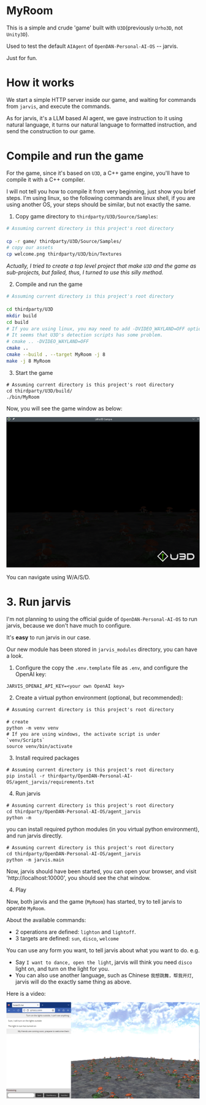 # MyRoom

This is a simple and crude 'game' built with `U3D`(previously `Urho3D`, not `Unity3D`).

Used to test the default `AIAgent` of `OpenDAN-Personal-AI-OS` -- jarvis.

Just for fun.

# How it works

We start a simple HTTP server inside our game, and waiting for commands from `jarvis`,
and execute the commands.

As for jarvis, it's a LLM based AI agent, we gave instruction to it using natural language,
it turns our natural language to formatted instruction, and send the construction to our game.

# Compile and run the game

For the game, since it's based on `U3D`, a C++ game engine, you'll have to compile it with a C++ compiler.

I will not tell you how to compile it from very beginning, just show you brief steps. I'm using
linux, so the following commands are linux shell, if you are using another OS, your steps should be similar,
but not exactly the same.

1. Copy game directory to `thirdparty/U3D/Source/Samples`:

```bash
# Assuming current directory is this project's root directory

cp -r game/ thirdparty/U3D/Source/Samples/
# copy our assets
cp welcome.png thirdparty/U3D/bin/Textures
```
*Actually, I tried to create a top level project that make `U3D` and the game as sub-projects, but failed, thus, I turned to use this silly method.*


2. Compile and run the game

```bash
# Assuming current directory is this project's root directory

cd thirdparty/U3D
mkdir build
cd build
# If you are using linux, you may need to add -DVIDEO_WAYLAND=OFF option depending on you enviroment.
# It seems that U3D's detection scripts has some problem. 
# cmake .. -DVIDEO_WAYLAND=OFF
cmake ..
cmake --build . --target MyRoom -j 8
make -j 8 MyRoom
```

3. Start the game

```
# Assuming current directory is this project's root directory
cd thirdparty/U3D/build/
./bin/MyRoom
```

Now, you will see the game window as below:

![game.png](doc/game.png)

You can navigate using W/A/S/D.

# 3. Run jarvis

I'm not planning to using the official guide of `OpenDAN-Personal-AI-OS` to run jarvis, because we don't have much to configure.

It's **easy** to run jarvis in our case.

Our new module has been stored in `jarvis_modules` directory, you can have a look.

1. Configure the copy the `.env.template` file as `.env`, and configure the OpenAI key:

```
JARVIS_OPENAI_API_KEY=<your own OpenAI key>
```

2. Create a virtual python environment (optional, but recommended):

```
# Assuming current directory is this project's root directory

# create 
python -m venv venv
# If you are using windows, the activate script is under `venv/Scripts`
source venv/bin/activate
```

3. Install required packages

```
# Assuming current directory is this project's root directory
pip install -r thirdparty/OpenDAN-Personal-AI-OS/agent_jarvis/requirements.txt
```

4. Run jarvis

```
# Assuming current directory is this project's root directory
cd thirdparty/OpenDAN-Personal-AI-OS/agent_jarvis
python -m 
```


you can install required python modules (in you virtual python environment), and run jarvis directly.

```
# Assuming current directory is this project's root directory
cd thirdparty/OpenDAN-Personal-AI-OS/agent_jarvis
python -m jarvis.main
```

Now, jarvis should have been started, you can open your browser, and visit 'http://localhost:10000',
you should see the chat window.

4. Play

Now, both jarvis and the game (`MyRoom`) has started, try to tell jarvis to operate `MyRoom`.

About the available commands:

- 2 operations are defined: `lighton` and `lightoff`.
- 3 targets are defined: `sun`, `disco`, `welcome`

You can use any form you want, to tell jarvis about what you want to do.
e.g.

- Say `I want to dance, open the light`, jarvis will think you need `disco` light on, and turn on the light for you.
- You can also use another language, such as Chinese `我想跳舞，帮我开灯`, jarvis will do the exactly same thing as above.

Here is a video:

[![video](doc/screenshot.png)](https://github.com/carlcc/MyJarvis/raw/main/doc/video.mp4)



